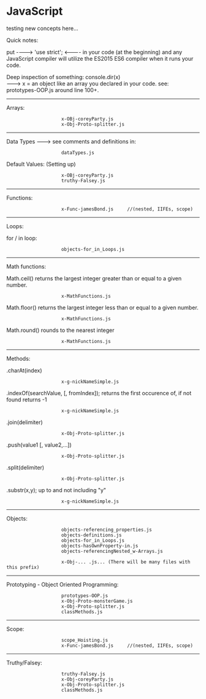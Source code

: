 # JavaScript
testing new concepts here...

Quick notes: 

put ----> 'use strict';  <---- in your code (at the beginning) and any JavaScript compiler will 
utilize the ES2015 ES6 compiler when it runs your code.

Deep inspection of something:   console.dir(x)  
            ---> x = an object like an array you declared in your code.  see:  prototypes-OOP.js  around line 100+.

-----------------
Arrays:

                        x-OBj-coreyParty.js
                        x-Obj-Proto-splitter.js


-----------------

Data Types ---> see comments and definitions in: 

                        dataTypes.js


Default Values: (Setting up)

                        x-OBj-coreyParty.js
                        truthy-Falsey.js

-----------------

Functions:

                        x-Func-jamesBond.js     //(nested, IIFEs, scope) 
-----------------

Loops:

for / in  loop:   

                        objects-for_in_Loops.js

----------------

Math functions:

Math.ceil() returns the largest integer greater than or equal to a given number.

                        x-MathFunctions.js

Math.floor() returns the largest integer less than or equal to a given number.

                        x-MathFunctions.js

Math.round() rounds to the nearest integer

                        x-MathFunctions.js

-----------------

Methods:

.charAt(index)

                        x-g-nickNameSimple.js

.indexOf(searchValue, [, fromIndex]);  returns the first occurence of, if not found returns -1

                        x-g-nickNameSimple.js
                        
.join(delimiter)
                        
                        x-Obj-Proto-splitter.js
                        
.push(value1 [, value2,...])

                        x-Obj-Proto-splitter.js
                        
.split(delimiter)

                        x-Obj-Proto-splitter.js

.substr(x,y);  up to and not including "y"

                        x-g-nickNameSimple.js

-----------------

Objects:

                        objects-referencing_properties.js
                        objects-definitions.js
                        objects-for_in_Loops.js	
                        objects-hasOwnProperty-in.js	
                        objects-referencingNested_w-Arrays.js	
                        
                        x-Obj-... .js... (There will be many files with this prefix)

-----------------

Prototyping - Object Oriented Programming:

                        prototypes-OOP.js
                        x-Obj-Proto-monsterGame.js
                        x-Obj-Proto-splitter.js
                        classMethods.js

-----------------

Scope:

                        scope_Hoisting.js
                        x-Func-jamesBond.js     //(nested, IIFEs, scope) 

-----------------

Truthy/Falsey:

                        truthy-Falsey.js
                        x-Obj-coreyParty.js
                        x-Obj-Proto-splitter.js
                        classMethods.js



